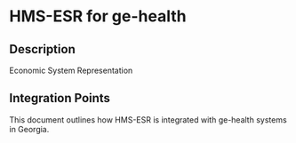# HMS-ESR for ge-health

## Description

Economic System Representation

## Integration Points

This document outlines how HMS-ESR is integrated with ge-health systems in Georgia.
